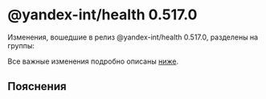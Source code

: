 # @yandex-int/health 0.517.0

<!-- ЧЕЛОВЕЧЕСКОЕ ВСТУПЛЕНИЕ -->

Изменения, вошедшие в релиз @yandex-int/health 0.517.0, разделены на группы:

Все важные изменения подробно описаны [ниже](#Пояснения).

## Пояснения

